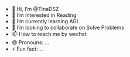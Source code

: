 - 👋 Hi, I’m @TinaDSZ
- 👀 I’m interested in Reading
- 🌱 I’m currently learning AGI
- 💞️ I’m looking to collaborate on Solve Problems 
- 📫 How to reach me by wechat
- 😄 Pronouns: ...
- ⚡ Fun fact: ...

<!---
TinaDSZ/TinaDSZ is a ✨ special ✨ repository because its `README.md` (this file) appears on your GitHub profile.
You can click the Preview link to take a look at your changes.
--->
